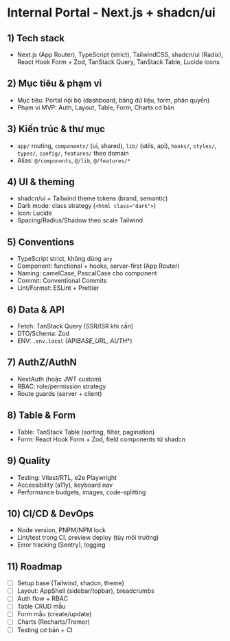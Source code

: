 # Internal Portal - Next.js + shadcn/ui

## 1) Tech stack

- Next.js (App Router), TypeScript (strict), TailwindCSS, shadcn/ui (Radix), React Hook Form + Zod, TanStack Query, TanStack Table, Lucide icons

## 2) Mục tiêu & phạm vi

- Mục tiêu: Portal nội bộ (dashboard, bảng dữ liệu, form, phân quyền)
- Phạm vi MVP: Auth, Layout, Table, Form, Charts cơ bản

## 3) Kiến trúc & thư mục

- `app/` routing, `components/` (ui, shared), `lib/` (utils, api), `hooks/`, `styles/`, `types/`, `config/`, `features/` theo domain
- Alias: `@/components`, `@/lib`, `@/features/*`

## 4) UI & theming

- shadcn/ui + Tailwind theme tokens (brand, semantic)
- Dark mode: class strategy (`<html class="dark">`)
- Icon: Lucide
- Spacing/Radius/Shadow theo scale Tailwind

## 5) Conventions

- TypeScript strict, không dùng `any`
- Component: functional + hooks, server-first (App Router)
- Naming: camelCase, PascalCase cho component
- Commit: Conventional Commits
- Lint/Format: ESLint + Prettier

## 6) Data & API

- Fetch: TanStack Query (SSR/ISR khi cần)
- DTO/Schema: Zod
- ENV: `.env.local` (API*BASE_URL, AUTH*\*)

## 7) AuthZ/AuthN

- NextAuth (hoặc JWT custom)
- RBAC: role/permission strategy
- Route guards (server + client)

## 8) Table & Form

- Table: TanStack Table (sorting, filter, pagination)
- Form: React Hook Form + Zod, field components từ shadcn

## 9) Quality

- Testing: Vitest/RTL, e2e Playwright
- Accessibility (a11y), keyboard nav
- Performance budgets, images, code-splitting

## 10) CI/CD & DevOps

- Node version, PNPM/NPM lock
- Lint/test trong CI, preview deploy (tùy môi trường)
- Error tracking (Sentry), logging

## 11) Roadmap

- [ ] Setup base (Tailwind, shadcn, theme)
- [ ] Layout: AppShell (sidebar/topbar), breadcrumbs
- [ ] Auth flow + RBAC
- [ ] Table CRUD mẫu
- [ ] Form mẫu (create/update)
- [ ] Charts (Recharts/Tremor)
- [ ] Testing cơ bản + CI
